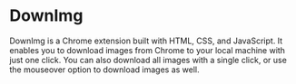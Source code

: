 # DownImg 
DownImg is a Chrome extension built with HTML, CSS, and JavaScript. It enables you to download images from Chrome to your local machine with just one click. You can also download all images with a single click, or use the mouseover option to download images as well.


